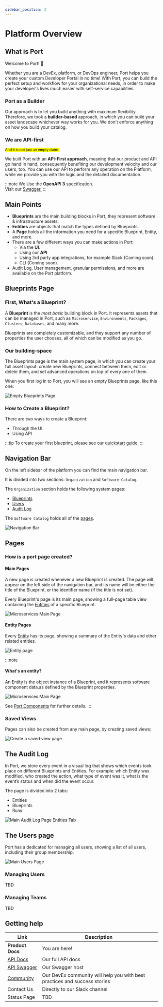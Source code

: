 ```yaml
---
sidebar_position: 2
---
```


# Platform Overview

## What is Port

Welcome to Port! :wave:

Whether you are a DevEx, platform, or DevOps engineer, Port helps you create your custom Developer Portal in no time! With Port, you can build the perfect setup and workflow for your organizational needs, in order to make your developer's lives much easier with self-service capabilities

### Port as a Builder

Our approach is to let you build anything with maximum flexibility. Therefore, we took a **builder-based** approach, in which you can build your asset landscape whichever way works for you. We don't enforce anything on how you build your catalog.

### We are API-first

<sup><mark>And it is not just an empty claim.</mark></sup>

We built Port with an **API-First approach**, meaning that our product and API go hand in hand, consequently benefiting our development velocity and our users, too. You can use our API to perform any operation on the Platform, while we provide you with the logic and the detailed documentation.

:::note
We Use the **OpenAPI 3** specification.  
Visit our [Swagger.](https://api.getport.io/static/index.html#/)
:::

## Main Points

- **Blueprints** are the main building blocks in Port, they represent software & infrastructure assets.
- **Entities** are objects that match the types defined by Blueprints.
- A **Page** holds all the information you need for a specific Blueprint, Entity, and more.
- There are a few different ways you can make actions in Port:
  - Via the **UI**.
  - Using our **API**.
  - Using 3rd party app integrations, for example Slack (Coming soon).
  - CLI (Coming soon).
- Audit Log, User management, granular permissions, and more are available on the Port platform.

## Blueprints Page

### First, What's a Blueprint?

A **Blueprint** is the _most basic_ building block in Port. It represents assets that can be managed in Port, such as `Microservice`, `Environments`, `Packages`, `Clusters`, `Databases`, and many more.

Blueprints are completely customizable, and they support any number of properties the user chooses, all of which can be modified as you go.

### Our building-space

The Blueprints page is the main system page, in which you can create your full asset layout: create new Blueprints, connect between them, edit or delete them, and set advanced operations on top of every one of them.

When you first log in to Port, you will see an empty Blueprints page, like this one:

![Empty Blueprints Page](../static/img/platform-overview/EmptyBlueprintsPage.png)

### How to Create a Blueprint?

There are two ways to create a Blueprint:

- Through the UI
- Using API

:::tip
To create your first blueprint, please see our [quickstart guide](./quickstart.md).
:::

## Navigation Bar

On the left sidebar of the platform you can find the main navigation bar.

It is divided into two sections: `Organization` and `Software Catalog`.

The `Organization` section holds the following system pages:

- [Blueprints](#first-whats-a-blueprint)
- [Users](#the-users-page)
- [Audit Log](#the-audit-log)

The `Software Catalog` holds all of the [pages](#main-pages).

![Navigation Bar](../static/img/platform-overview/NavigationBar.png)

## Pages

### How is a port page created?

#### Main Pages

A new page is created whenever a new Blueprint is created. The page will appear on the left side of the navigation bar, and its name will be either the title of the Blueprint, or the identifier name (if the title is not set).

Every Blueprint's page is its main page, showing a full-page table view containing the [Entities](#whats-an-entity) of a specific Blueprint.

![Microservices Main Page](../static/img/platform-overview/MicroservicesMainPage.png)

#### Entity Pages

Every [Entity](#whats-an-entity) has its page, showing a summary of the Entity's data and other related entities.

![Entity page](../static/img/platform-overview/EntityPageExample.png)

:::note

#### What's an entity?

An Entity is the object instance of a Blueprint, and it represents software component data,as defined by the Blueprint properties.

![Microservices Main Page](../static/img/platform-overview/MicroservicesMainPage.png)

See [Port Components](./port-components/) for further details.
:::

### Saved Views

Pages can also be created from any main page, by creating saved views:

![Create a saved view page](../static/img/platform-overview/SaveViewAs.gif)

## The Audit Log

In Port, we store every event in a visual log that shows which events took place on different Blueprints and Entities. For example: which Entity was modified, who created the action, what type of event was it, what is the event’s status and when did the event occur.

The page is divided into 2 tabs:

- Entities
- Blueprints
- Runs

![Main Audit Log Page Entities Tab](../static/img/platform-overview/AuditLogPage.png)

## The Users page

Port has a dedicated for managing all users, showing a list of all users, including their group membership.

![Main Users Page](../static/img/platform-overview/UsersPageExample.png)

### Managing Users

TBD

### Managing Teams

TBD

## Getting help

| Link                                                                                                    | Description                                                               |
| ------------------------------------------------------------------------------------------------------- | ------------------------------------------------------------------------- |
| **Product Docs**                                                                                        | You are here!                                                             |
| [API Docs](./api-providers/rest.md)                                                                     | Our full API docs                                                         |
| [API Swagger](https://api.getport.io/static/index.html#/)                                               | Our Swagger host                                                          |
| [Community](https://join.slack.com/t/devex-community/shared_invite/zt-1bmf5621e-GGfuJdMPK2D8UN58qL4E_g) | Our DevEx community will help you with best practices and success stories |
| Contact Us                                                                                              | Directly to our Slack channel                                             |
| Status Page                                                                                             | TBD                                                                       |
